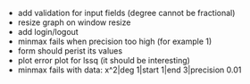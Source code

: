 * add validation for input fields (degree cannot be fractional)
* resize graph on window resize
* add login/logout
* minmax fails when precision too high (for example 1)
* form should perist its values
* plot error plot for lssq (it should be interesting)
* minmax fails with data: x^2|deg 1|start 1|end 3|precision 0.01
